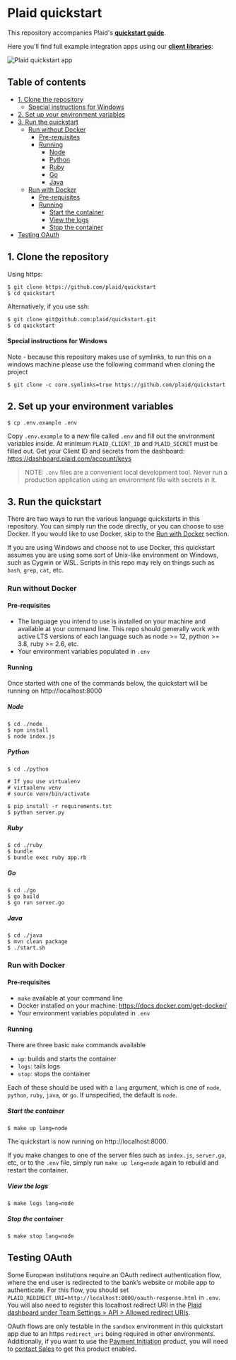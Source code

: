 # Plaid quickstart

This repository accompanies Plaid's [**quickstart guide**][quickstart].

Here you'll find full example integration apps using our [**client libraries**][libraries]:

![Plaid quickstart app](/assets/quickstart-screenshot.png)

## Table of contents

<!-- toc -->

- [1. Clone the repository](#1-clone-the-repository)
  - [Special instructions for Windows](#special-instructions-for-windows)
- [2. Set up your environment variables](#2-set-up-your-environment-variables)
- [3. Run the quickstart](#3-run-the-quickstart)
  - [Run without Docker](#run-without-docker)
    - [Pre-requisites](#pre-requisites)
    - [Running](#running)
      - [Node](#node)
      - [Python](#python)
      - [Ruby](#ruby)
      - [Go](#go)
      - [Java](#java)
  - [Run with Docker](#run-with-docker)
    - [Pre-requisites](#pre-requisites-1)
    - [Running](#running-1)
      - [Start the container](#start-the-container)
      - [View the logs](#view-the-logs)
      - [Stop the container](#stop-the-container)
- [Testing OAuth](#testing-oauth)

<!-- tocstop -->

## 1. Clone the repository

Using https:

```
$ git clone https://github.com/plaid/quickstart
$ cd quickstart
```

Alternatively, if you use ssh:

```
$ git clone git@github.com:plaid/quickstart.git
$ cd quickstart
```

#### Special instructions for Windows

Note - because this repository makes use of symlinks, to run this on a windows machine please use
the following command when cloning the project

```
$ git clone -c core.symlinks=true https://github.com/plaid/quickstart
```

## 2. Set up your environment variables

```
$ cp .env.example .env
```

Copy `.env.example` to a new file called `.env` and fill out the environment variables inside. At
minimum `PLAID_CLIENT_ID` and `PLAID_SECRET` must be filled out. Get your Client ID and secrets from
the dashboard: https://dashboard.plaid.com/account/keys

> NOTE: `.env` files are a convenient local development tool. Never run a production application
> using an environment file with secrets in it.

## 3. Run the quickstart

There are two ways to run the various language quickstarts in this repository. You can simply run the
code directly, or you can choose to use Docker. If you would like to use Docker, skip to the
[Run with Docker](#run-with-docker) section.

If you are using Windows and choose not to use Docker, this quickstart assumes you are using some
sort of Unix-like environment on Windows, such as Cygwin or WSL. Scripts in this repo may rely on
things such as `bash`, `grep`, `cat`, etc.

### Run without Docker

#### Pre-requisites

- The language you intend to use is installed on your machine and available at your command line.
  This repo should generally work with active LTS versions of each language such as node >= 12,
  python >= 3.8, ruby >= 2.6, etc.
- Your environment variables populated in `.env`

#### Running

Once started with one of the commands below, the quickstart will be running on http://localhost:8000

##### Node

```
$ cd ./node
$ npm install
$ node index.js
```

##### Python

```
$ cd ./python

# If you use virtualenv
# virtualenv venv
# source venv/bin/activate

$ pip install -r requirements.txt
$ python server.py
```

##### Ruby

```
$ cd ./ruby
$ bundle
$ bundle exec ruby app.rb
```

##### Go

```
$ cd ./go
$ go build
$ go run server.go
```

##### Java

```
$ cd ./java
$ mvn clean package
$ ./start.sh
```

### Run with Docker

#### Pre-requisites

- `make` available at your command line
- Docker installed on your machine: https://docs.docker.com/get-docker/
- Your environment variables populated in `.env`

#### Running

There are three basic `make` commands available

- `up`: builds and starts the container
- `logs`: tails logs
- `stop`: stops the container

Each of these should be used with a `lang` argument, which is one of `node`, `python`, `ruby`,
`java`, or `go`. If unspecified, the default is `node`.

##### Start the container

```
$ make up lang=node
```

The quickstart is now running on http://localhost:8000.

If you make changes to one of the server files such as `index.js`, `server.go`, etc, or to the
`.env` file, simply run `make up lang=node` again to rebuild and restart the container.

##### View the logs

```
$ make logs lang=node
```

##### Stop the container

```
$ make stop lang=node
```

## Testing OAuth

Some European institutions require an OAuth redirect authentication flow, where the end user is
redirected to the bank’s website or mobile app to authenticate. For this flow, you should set
`PLAID_REDIRECT_URI=http://localhost:8000/oauth-response.html` in `.env`. You will also need to
register this localhost redirect URI in the [Plaid dashboard under Team Settings > API > Allowed
redirect URIs][dashboard-api-section].

OAuth flows are only testable in the `sandbox` environment in this quickstart app due to an https
`redirect_uri` being required in other environments. Additionally, if you want to use the [Payment
Initiation][payment-initiation] product, you will need to [contact Sales][contact-sales] to get this
product enabled.

[quickstart]: https://plaid.com/docs/quickstart
[libraries]: https://plaid.com/docs/api/libraries
[payment-initiation]: https://plaid.com/docs/payment-initiation/
[node-example]: /node
[ruby-example]: /ruby
[python-example]: /python
[java-example]: /java
[go-example]: /go
[docker]: https://www.docker.com
[dashboard-api-section]: https://dashboard.plaid.com/team/api
[contact-sales]: https://plaid.com/contact
